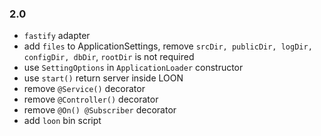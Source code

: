 
### 2.0

* `fastify` adapter
* add `files` to ApplicationSettings, remove `srcDir, publicDir, logDir, configDir, dbDir`, `rootDir` is not required
* use `SettingOptions` in `ApplicationLoader` constructor
* use `start()` return server inside LOON
* remove `@Service()` decorator
* remove `@Controller()` decorator
* remove `@On() @Subscriber` decorator
* add `loon` bin script

